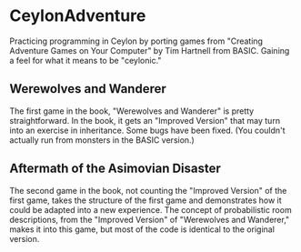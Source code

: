 # CeylonAdventure
Practicing programming in Ceylon by porting games from "Creating Adventure Games on Your Computer" by Tim Hartnell from BASIC. Gaining a feel for what it means to be "ceylonic."

## Werewolves and Wanderer
The first game in the book, "Werewolves and Wanderer" is pretty straightforward. In the book, it gets an "Improved Version" that may turn into an exercise in inheritance. Some bugs have been fixed. (You couldn't actually run from monsters in the BASIC version.)

## Aftermath of the Asimovian Disaster
The second game in the book, not counting the "Improved Version" of the first game, takes the structure of the first game and demonstrates how it could be adapted into a new experience. The concept of probabilistic room descriptions, from the "Improved Version" of "Werewolves and Wanderer," makes it into this game, but most of the code is identical to the original version.